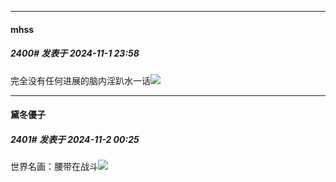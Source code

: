 ﻿
*****

####  mhss  
##### 2400#       发表于 2024-11-1 23:58

完全没有任何进展的脑内淫趴水一话<img src="https://static.saraba1st.com/image/smiley/face2017/004.gif" referrerpolicy="no-referrer">


*****

####  黛冬優子  
##### 2401#       发表于 2024-11-2 00:25

世界名画：腰带在战斗<img src="https://static.saraba1st.com/image/smiley/face2017/053.png" referrerpolicy="no-referrer">


